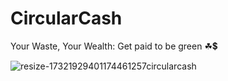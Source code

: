 # CircularCash                                  
Your Waste, Your Wealth: Get paid to be green ☘💲                                       

![resize-17321929401174461257circularcash](https://github.com/user-attachments/assets/99fcbcd3-bfa1-48c9-8a2f-0c01f5bf0afc)
               


